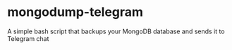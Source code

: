 # mongodump-telegram
A simple bash script that backups your MongoDB database and sends it to Telegram chat
